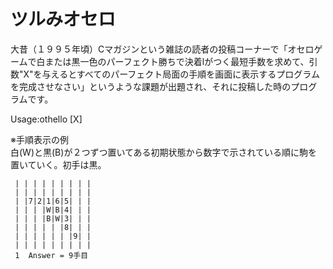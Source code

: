ツルみオセロ
===========

大昔（１９９５年頃）Cマガジンという雑誌の読者の投稿コーナーで「オセロゲームで白または黒一色のパーフェクト勝ちで決着lがつく最短手数を求めて、引数"X"を与えるとすべてのパーフェクト局面の手順を画面に表示するプログラムを完成させなさい」というような課題が出題され、それに投稿した時のプログラムです。  

Usage:othello [X]


※手順表示の例  
白(W)と黒(B)が２つずつ置いてある初期状態から数字で示されている順に駒を置いていく。初手は黒。  

     | | | | | | | | |  
     | | | | | | | | |  
     | |7|2|1|6|5| | |  
     | | | |W|B|4| | |  
     | | | |B|W|3| | |  
     | | | | | |8| | |  
     | | | | | | |9| |  
     | | | | | | | | |  
     1  Answer = 9手目  





